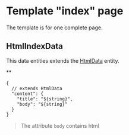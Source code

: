 
# Template "index" page

The template is for one complete page.


## HtmlIndexData

This data entities extends the [HtmlData](./base-data.md) entity.

**
```json5
{
  // extends HtmlData
  "content": {
    "title": "${string}",
    "body": "${string}"
  }
}
```

> The attribute `body` contains html
